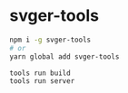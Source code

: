 # svger-tools

```bash
npm i -g svger-tools
# or
yarn global add svger-tools

tools run build
tools run server
```
